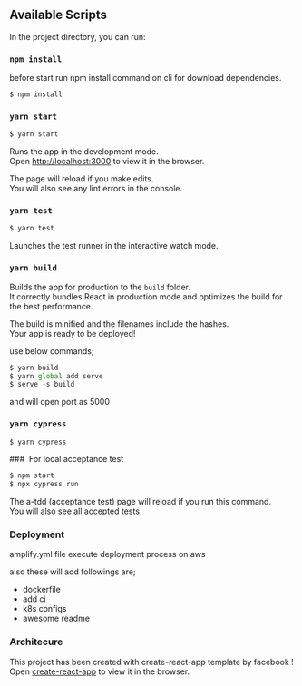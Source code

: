 ## Available Scripts

In the project directory, you can run:

### `npm install`

before start run npm install command on cli for download dependencies.


```js
$ npm install
```

### `yarn start`

```js
$ yarn start
```

Runs the app in the development mode.<br />
Open [http://localhost:3000](http://localhost:3000) to view it in the browser.

The page will reload if you make edits.<br />
You will also see any lint errors in the console.

### `yarn test`

```js
$ yarn test
```

Launches the test runner in the interactive watch mode.<br />

### `yarn build`

Builds the app for production to the `build` folder.<br />
It correctly bundles React in production mode and optimizes the build for the best performance.

The build is minified and the filenames include the hashes.<br />
Your app is ready to be deployed!

use below commands;

```js
$ yarn build
$ yarn global add serve
$ serve -s build
```

and will open port as 5000


### `yarn cypress`

```js
$ yarn cypress
```

###  For local acceptance test

```js
$ npm start
$ npx cypress run
```

The a-tdd (acceptance test) page will reload if you run this command.<br />
You will also see all accepted tests


### Deployment

amplify.yml file execute deployment process on aws


also these will add followings are;
* dockerfile
* add ci
* k8s configs
* awesome readme

### Architecure

This project has been created with create-react-app template by facebook !
Open [create-react-app](https://github.com/facebook/create-react-app) to view it in the browser.


